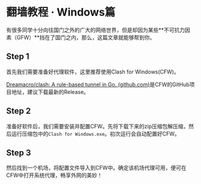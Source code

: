 # 翻墙教程  ·  Windows篇

有很多同学十分向往国门之外的广大的网络世界，但是却因为某些**不可抗力因素（GFW）**挡在了国门之内，那么，这篇文章就能够帮到你。

## Step 1 
首先我们需要准备好代理软件，这里推荐使用Clash for Windows(CFW)。

[Dreamacro/clash: A rule-based tunnel in Go. (github.com)](https://github.com/Dreamacro/clash)是CFW的GitHub项目地址，建议下载最新的Release。

## Step 2
准备好软件后，我们需要安装并配置CFW。先将下载下来的zip压缩包解压缩，然后运行压缩包中的`Clash for Windows.exe`。初次运行会自动配置好CFW。

## Step 3
然后找到一个机场，将配置文件导入到CFW中。确定该机场代理可用，便可在CFW中打开系统代理，畅享外网的美妙！
<!--stackedit_data:
eyJoaXN0b3J5IjpbLTEyMTE4MzQ4NjNdfQ==
-->
